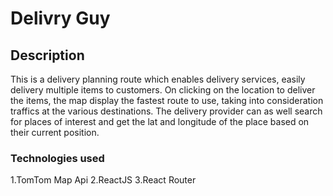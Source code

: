 # Delivry Guy

## Description

This is a delivery planning route which enables delivery services, easily delivery multiple items to customers. 
On clicking on the location to deliver the items, the map display the fastest route to use, taking into consideration
traffics at the various destinations. 
The delivery provider can as well search for places of interest and get the lat and longitude of the place based on 
their current position.

### Technologies used
1.TomTom Map Api
2.ReactJS
3.React Router



